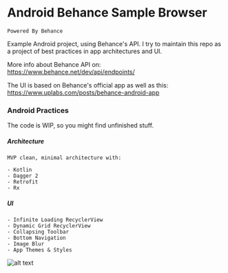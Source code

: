 
# Android Behance Sample Browser
`Powered By Behance`


Example Android project, using Behance's API. I try to maintain this repo as a project of best practices in app architectures and UI.
 
 More info about Behance API on: https://www.behance.net/dev/api/endpoints/
 
 The UI is based on Behance's official app as well as this: https://www.uplabs.com/posts/behance-android-app

### Android Practices

  The code is WIP, so you might find unfinished stuff.
 
##### Architecture

    MVP clean, minimal architecture with:

    - Kotlin
    - Dagger 2
    - Retrofit
    - Rx

##### UI
 	- Infinite Loading RecyclerView
 	- Dynamic Grid RecyclerView
 	- Collapsing Toolbar
 	- Bottom Navigation
 	- Image Blur
 	- App Themes & Styles
 	
![alt text](/files/capture2.gif "Gif")